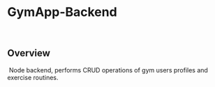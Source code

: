 # GymApp-Backend
​
## Overview
​
Node backend, performs CRUD operations of gym users profiles and exercise routines.
​

